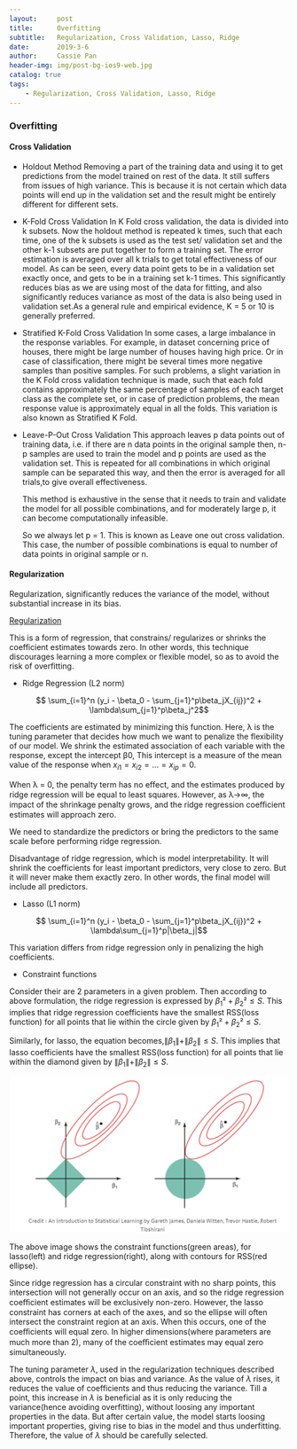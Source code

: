 ```yaml
---
layout:     post
title:      Overfitting
subtitle:   Regularization, Cross Validation, Lasso, Ridge
date:       2019-3-6
author:     Cassie Pan
header-img: img/post-bg-ios9-web.jpg
catalog: true
tags:
    - Regularization, Cross Validation, Lasso, Ridge
---
```


### Overfitting

#### Cross Validation

- Holdout Method
Removing a part of the training data and using it to get predictions from the model trained on rest of the data.
It still suffers from issues of high variance. This is because it is not certain which data points will end up in the validation set and the result might be entirely different for different sets.

- K-Fold Cross Validation
In K Fold cross validation, the data is divided into k subsets. Now the holdout method is repeated k times, such that each time, one of the k subsets is used as the test set/ validation set and the other k-1 subsets are put together to form a training set. The error estimation is averaged over all k trials to get total effectiveness of our model. As can be seen, every data point gets to be in a validation set exactly once, and gets to be in a training set k-1 times. This significantly reduces bias as we are using most of the data for fitting, and also significantly reduces variance as most of the data is also being used in validation set.As a general rule and empirical evidence, K = 5 or 10 is generally preferred.

- Stratified K-Fold Cross Validation
In some cases, a large imbalance in the response variables. 
For example, in dataset concerning price of houses, there might be large number of houses having high price. 
Or in case of classification, there might be several times more negative samples than positive samples. 
For such problems, a slight variation in the K Fold cross validation technique is made, such that each fold contains approximately the same percentage of samples of each target class as the complete set, or in case of prediction problems, the mean response value is approximately equal in all the folds. This variation is also known as Stratified K Fold.

- Leave-P-Out Cross Validation
This approach leaves p data points out of training data, i.e. if there are n data points in the original sample then, n-p samples are used to train the model and p points are used as the validation set. This is repeated for all combinations in which original sample can be separated this way, and then the error is averaged for all trials,to give overall effectiveness.


   This method is exhaustive in the sense that it needs to train and validate the model for all possible combinations, and for moderately large p, it can become computationally infeasible.


   So we always let p = 1. This is known as Leave one out cross validation. This case, the number of possible combinations is equal to number of data points in original sample or n.

#### Regularization

Regularization, significantly reduces the variance of the model, without substantial increase in its bias.

[Regularization](https://towardsdatascience.com/regularization-in-machine-learning-76441ddcf99a)

This is a form of regression, that constrains/ regularizes or shrinks the coefficient estimates towards zero. In other words, this technique discourages learning a more complex or flexible model, so as to avoid the risk of overfitting.

- Ridge Regression (L2 norm)

$$ \sum_{i=1}^n (y_i - \beta_0 - \sum_{j=1}^p\beta_jX_{ij})^2 + \lambda\sum_{j=1}^p\beta_j^2$$

  The coefficients are estimated by minimizing this function. Here, λ is the tuning parameter that decides how much we want to penalize the flexibility of our model. We shrink the estimated association of each variable with the response, except the intercept β0, This intercept is a measure of the mean value of the response when $x_{i1} = x_{i2} = …= x_{ip} = 0$.


  When λ = 0, the penalty term has no eﬀect, and the estimates produced by ridge regression will be equal to least squares. However, as λ→∞, the impact of the shrinkage penalty grows, and the ridge regression coeﬃcient estimates will approach zero.


  We need to standardize the predictors or bring the predictors to the same scale before performing ridge regression.


  Disadvantage of ridge regression, which is model interpretability. It will shrink the coefficients for least important predictors, very close to zero. But it will never make them exactly zero. In other words, the final model will include all predictors. 

- Lasso (L1 norm)

$$ \sum_{i=1}^n (y_i - \beta_0 - \sum_{j=1}^p\beta_jX_{ij})^2 + \lambda\sum_{j=1}^p|\beta_j|$$

This variation differs from ridge regression only in penalizing the high coefficients.

- Constraint functions

Consider their are 2 parameters in a given problem. Then according to above formulation, the ridge regression is expressed by $β_1² + β_2² ≤ S$. This implies that ridge regression coefficients have the smallest RSS(loss function) for all points that lie within the circle given by $β_1² + β_2² ≤ S$.


Similarly, for lasso, the equation becomes,$\|β_1\|+\|β_2\|≤ S$.
This implies that lasso coefficients have the smallest RSS(loss function) for all points that lie within the diamond given by $\|β_1\|+\|β_2\|≤ S$.



![image](https://github.com/manpanmanpan/manpanmanpan.github.io/blob/master/img/1551741185(1).jpg?raw=true)


The above image shows the constraint functions(green areas), for lasso(left) and ridge regression(right), along with contours for RSS(red ellipse).


Since ridge regression has a circular constraint with no sharp points, this intersection will not generally occur on an axis, and so the ridge regression coeﬃcient estimates will be exclusively non-zero. However, the lasso constraint has corners at each of the axes, and so the ellipse will often intersect the constraint region at an axis. When this occurs, one of the coeﬃcients will equal zero. In higher dimensions(where parameters are much more than 2), many of the coeﬃcient estimates may equal zero simultaneously.


The tuning parameter $\lambda$, used in the regularization techniques described above, controls the impact on bias and variance. As the value of $\lambda$ rises, it reduces the value of coefficients and thus reducing the variance. Till a point, this increase in $\lambda$ is beneficial as it is only reducing the variance(hence avoiding overfitting), without loosing any important properties in the data. But after certain value, the model starts loosing important properties, giving rise to bias in the model and thus underfitting. Therefore, the value of $\lambda$ should be carefully selected.